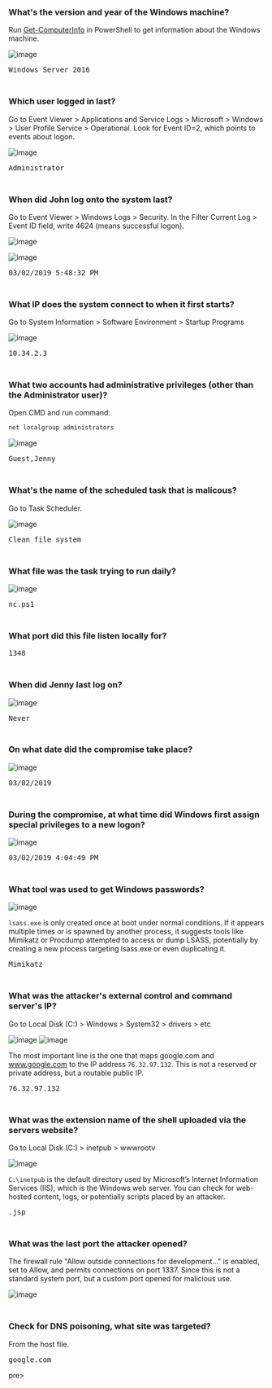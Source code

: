 ### What's the version and year of the Windows machine?
Run [Get-ComputerInfo](https://learn.microsoft.com/en-us/powershell/module/microsoft.powershell.management/get-computerinfo?view=powershell-7.5) in PowerShell to get information about the Windows machine.

![image](https://github.com/user-attachments/assets/a612208d-fb03-4dd8-bbb5-71c4bcb43517)

<pre>Windows Server 2016</pre>

<span style="line-height:0.5;">&nbsp;</span>

### Which user logged in last?
Go to Event Viewer > Applications and Service Logs > Microsoft > Windows > User Profile Service > Operational. Look for Event ID=2, which points to events about logon.  

![image](https://github.com/user-attachments/assets/b71b6d96-4e45-4d73-8834-047eeb7f8ef4)

<pre>Administrator</pre>

<span style="line-height:0.5;">&nbsp;</span>

### When did John log onto the system last?
Go to Event Viewer > Windows Logs > Security. In the Filter Current Log > Event ID field, write 4624 (means successful logon).  

![image](https://github.com/user-attachments/assets/07489bf2-c51f-46fe-bd94-01f432db1e29)

![image](https://github.com/user-attachments/assets/395fbcc9-4b0f-4ead-8fbc-f1f1b6ab1e62)

<pre>03/02/2019 5:48:32 PM</pre>

<span style="line-height:0.5;">&nbsp;</span>

### What IP does the system connect to when it first starts?
Go to System Information > Software Environment > Startup Programs  

![image](https://github.com/user-attachments/assets/e54eeb76-201a-42b4-9a43-df32e355e3fb)  

<pre>10.34.2.3</pre>

<span style="line-height:0.5;">&nbsp;</span>

### What two accounts had administrative privileges (other than the Administrator user)?
Open CMD and run command:
```BASH
net localgroup administrators
```
![image](https://github.com/user-attachments/assets/d623a9e2-5d83-4e93-8c6f-608823d8e86e)

<pre>Guest,Jenny</pre>

<span style="line-height:0.5;">&nbsp;</span>

### What's the name of the scheduled task that is malicous?
Go to Task Scheduler.  

![image](https://github.com/user-attachments/assets/56be50e2-3a3c-4b3a-a9d6-87dc473cb18b)  

<pre>Clean file system</pre>

<span style="line-height:0.5;">&nbsp;</span>

### What file was the task trying to run daily?
![image](https://github.com/user-attachments/assets/3861617c-e8da-469c-b3b5-b958d00cf58f)  

<pre>nc.ps1</pre>

<span style="line-height:0.5;">&nbsp;</span>

### What port did this file listen locally for?
<pre>1348</pre>

<span style="line-height:0.5;">&nbsp;</span>

### When did Jenny last log on?
![image](https://github.com/user-attachments/assets/f95c0c5b-e817-43f9-b603-ba9ef03aa279)
<pre>Never</pre>

<span style="line-height:0.5;">&nbsp;</span>

### On what date did the compromise take place?
![image](https://github.com/user-attachments/assets/29052240-b477-42b0-a7f4-8509eeb3f6b0)
<pre>03/02/2019</pre>

<span style="line-height:0.5;">&nbsp;</span>

### During the compromise, at what time did Windows first assign special privileges to a new logon?
![image](https://github.com/user-attachments/assets/cb11a9ec-5a8e-4572-91a9-6c6baa464e5a)
<pre>03/02/2019 4:04:49 PM</pre>

<span style="line-height:0.5;">&nbsp;</span>

### What tool was used to get Windows passwords?
![image](https://github.com/user-attachments/assets/901e1232-3acd-4799-96f9-879823cd14b7)

`lsass.exe` is only created once at boot under normal conditions. If it appears multiple times or is spawned by another process, it suggests tools like Mimikatz or Procdump attempted to access or dump LSASS, potentially by creating a new process targeting lsass.exe or even duplicating it.
<pre>Mimikatz</pre>

<span style="line-height:0.5;">&nbsp;</span>

### What was the attacker's external control and command server's IP?
Go to Local Disk (C:) > Windows > System32 > drivers > etc  

![image](https://github.com/user-attachments/assets/238446bb-8d8f-42cb-a55c-22814687bc05)
![image](https://github.com/user-attachments/assets/97e7062e-d460-4d5c-882f-06f425e14fe2)  

The most important line is the one that maps google.com and www.google.com to the IP address `76.32.97.132`. This is not a reserved or private address, but a routable public IP.
<pre>76.32.97.132</pre>

<span style="line-height:0.5;">&nbsp;</span>

### What was the extension name of the shell uploaded via the servers website?
Go to Local Disk (C:) > inetpub > wwwrootv  

![image](https://github.com/user-attachments/assets/595859fe-bdaf-405c-ad86-6416eb821459)

`C:\inetpub` is the default directory used by Microsoft’s Internet Information Services (IIS), which is the Windows web server. You can check for web-hosted content, logs, or potentially scripts placed by an attacker.  

<pre>.jsp</pre>

<span style="line-height:0.5;">&nbsp;</span>

### What was the last port the attacker opened?
The firewall rule "Allow outside connections for development..." is enabled, set to Allow, and permits connections on port 1337. Since this is not a standard system port, but a custom port opened for malicious use.  

![image](https://github.com/user-attachments/assets/c6512e6f-88de-4680-8fec-ccd13ac3860e)

<span style="line-height:0.5;">&nbsp;</span>

### Check for DNS poisoning, what site was targeted?
From the host file.
<pre>google.com</pre>pre>
